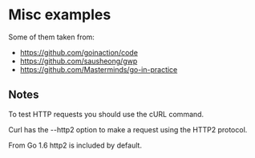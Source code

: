 # Misc examples

Some of them taken from:

- https://github.com/goinaction/code
- https://github.com/sausheong/gwp
- https://github.com/Masterminds/go-in-practice

## Notes

To test HTTP requests you should use the cURL command.

Curl has the --http2 option to make a request using the HTTP2 protocol.

From Go 1.6 http2 is included by default.
